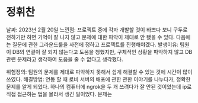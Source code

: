 # 정휘찬

날짜: 2023년 2월 20일
느낀점: 프로젝트 중에 각자 개발할 것이 바쁘다 보니
구두로 전하기만 하면 기억이 잘 나지 않고 문제에 대한 파악이 제대로 안 됐을 수 있다.
다음에는 질문에 관한 그라운드룰을 사전에 정하고 프로젝트를 진행해야겠다.
발생이유: 팀원이 DB의 연결이 잘 되지 않는다고 도움을 청했지만, 구체적인 상황을 파악하지 않고 DB 관련 문제라고 생각하여 도움을 줄 수 없다고 생각했다.


위험정의: 팀원의 문제를 제대로 파악하지 못해서 쉽게 해결할 수 있는 것에 시간이 많이 쓰였다.
해결방법: 연동 할 때 로비 서버의 배포에 관한 관한 이야기를 나누다가, 정확한 문제를 알게 되었다. 하나의 컴퓨터에 ngrok을 두 개 쓰려다가 잘 안된 것이었는데
ip로 직접 접근하는 법을 몰라서 생긴 일이었다.
문제는